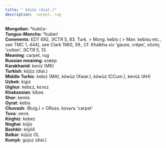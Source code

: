 ```yaml
---
title: " köjüz (dial.)"
description:  carpet, rug
---
```


<strong>Mongolian</strong>:  *kubča-<br>
<strong>Tungus-Manchu</strong>:  *kuberi<br>
<strong>Comments</strong>:  EDT 692, ЭСТЯ 5, 83. Turk. > Mong. kebis ( > Man. kebisu etc., see ТМС 1, 444), see Clark 1980, 39., Cf. Khalkha xiv 'gauze, crêpe', xövöŋ 'cotton'. ЭСТЯ 5, 13.<br>
<strong>Meaning</strong>:  carpet, rug<br>
<strong>Russian meaning</strong>:  ковер<br>
<strong>Karakhanid</strong>:  keviz (MK)<br>
<strong>Turkish</strong>:  köjüz (dial.)<br>
<strong>Middle Turkic</strong>:  kebiz (MA), köwüz (Xwar.), köwüz (CCum.), kevüz (AH)<br>
<strong>Uzbek</strong>:  kigiz<br>
<strong>Uighur</strong>:  kebɛz, kɛvɛz<br>
<strong>Khakassian</strong>:  kibǝs<br>
<strong>Shor</strong>:  kemis<br>
<strong>Oyrat</strong>:  kebis<br>
<strong>Chuvash</strong>:  (Bulg.) > ORuss. kovьrъ 'carpet'<br>
<strong>Tuva</strong>:  xevis<br>
<strong>Kirghiz</strong>:  kebez<br>
<strong>Noghai</strong>:  küjiz<br>
<strong>Bashkir</strong>:  köjöδ<br>
<strong>Balkar</strong>:  küjüz OL<br>
<strong>Kumyk</strong>:  gujuz (dial.)<br>



